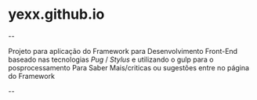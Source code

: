# yexx.github.io

--

Projeto para aplicação do Framework para Desenvolvimento Front-End baseado nas tecnologias *Pug* / *Stylus* e utilizando o gulp para o posprocessamento
Para Saber Mais/criticas ou sugestões entre no página do Framework

--
